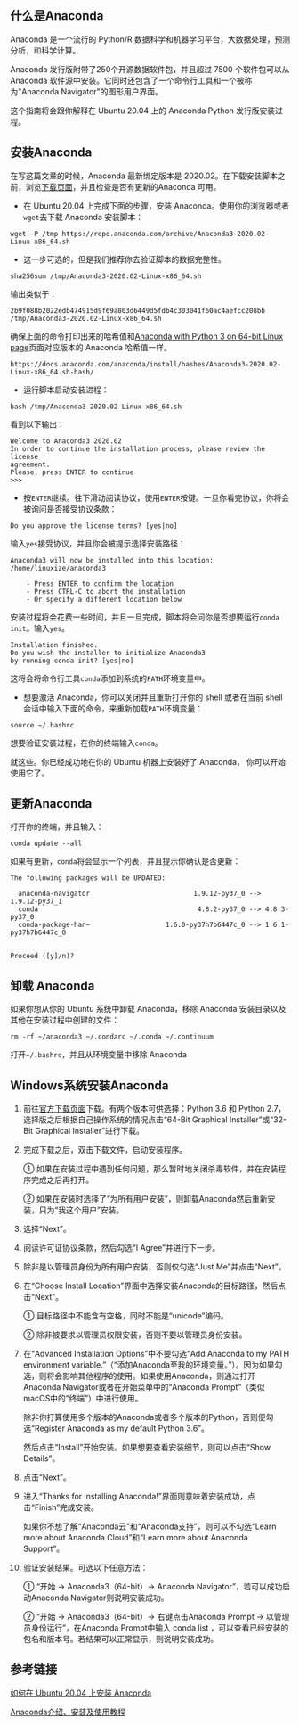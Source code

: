 

## 什么是Anaconda

Anaconda 是一个流行的 Python/R 数据科学和机器学习平台，大数据处理，预测分析，和科学计算。

Anaconda 发行版附带了250个开源数据软件包，并且超过 7500 个软件包可以从 Anaconda 软件源中安装。它同时还包含了一个命令行工具和一个被称为"Anaconda Navigator"的图形用户界面。

这个指南将会跟你解释在 Ubuntu 20.04 上的 Anaconda Python 发行版安装过程。

## 安装Anaconda

在写这篇文章的时候，Anaconda 最新绑定版本是 2020.02。在下载安装脚本之前，浏览[下载页面](https://www.anaconda.com/products/individual)，并且检查是否有更新的Anaconda 可用。

- 在 Ubuntu 20.04 上完成下面的步骤，安装 Anaconda。使用你的浏览器或者`wget`去下载 Anaconda 安装脚本：

```shell
wget -P /tmp https://repo.anaconda.com/archive/Anaconda3-2020.02-Linux-x86_64.sh
```

- 这一步可选的，但是我们推荐你去验证脚本的数据完整性。

```shell
sha256sum /tmp/Anaconda3-2020.02-Linux-x86_64.sh
```

输出类似于：

```shell
2b9f088b2022edb474915d9f69a803d6449d5fdb4c303041f60ac4aefcc208bb  /tmp/Anaconda3-2020.02-Linux-x86_64.sh
```

确保上面的命令打印出来的哈希值和[Anaconda with Python 3 on 64-bit Linux page](https://docs.anaconda.com/anaconda/install/hashes/lin-3-64/)页面对应版本的 Anaconda 哈希值一样。

```shell
https://docs.anaconda.com/anaconda/install/hashes/Anaconda3-2020.02-Linux-x86_64.sh-hash/
```

- 运行脚本启动安装进程：

```shell
bash /tmp/Anaconda3-2020.02-Linux-x86_64.sh
```

看到以下输出：

```shell
Welcome to Anaconda3 2020.02
In order to continue the installation process, please review the license
agreement.
Please, press ENTER to continue
>>>
```

- 按`ENTER`继续。往下滑动阅读协议，使用`ENTER`按键。一旦你看完协议，你将会被询问是否接受协议条款：

```shell
Do you approve the license terms? [yes|no]
```

输入`yes`接受协议，并且你会被提示选择安装路径：

```shell
Anaconda3 will now be installed into this location:
/home/linuxize/anaconda3

    - Press ENTER to confirm the location
    - Press CTRL-C to abort the installation
    - Or specify a different location below
```

安装过程将会花费一些时间，并且一旦完成，脚本将会问你是否想要运行`conda init`。输入`yes`。

```shell
Installation finished.
Do you wish the installer to initialize Anaconda3
by running conda init? [yes|no]
```

这将会将命令行工具`conda`添加到系统的`PATH`环境变量中。

- 想要激活 Anaconda，你可以关闭并且重新打开你的 shell 或者在当前 shell 会话中输入下面的命令，来重新加载`PATH`环境变量：

```shell
source ~/.bashrc
```

想要验证安装过程，在你的终端输入`conda`。

就这些。你已经成功地在你的 Ubuntu 机器上安装好了 Anaconda， 你可以开始使用它了。

## 更新Anaconda

打开你的终端，并且输入：

```shell
conda update --all
```

如果有更新，`conda`将会显示一个列表，并且提示你确认是否更新：

```shell
The following packages will be UPDATED:

  anaconda-navigator                          1.9.12-py37_0 --> 1.9.12-py37_1
  conda                                        4.8.2-py37_0 --> 4.8.3-py37_0
  conda-package-han~                   1.6.0-py37h7b6447c_0 --> 1.6.1-py37h7b6447c_0


Proceed ([y]/n)? 
```

## 卸载 Anaconda

如果你想从你的 Ubuntu 系统中卸载 Anaconda，移除 Anaconda 安装目录以及其他在安装过程中创建的文件：

```shell
rm -rf ~/anaconda3 ~/.condarc ~/.conda ~/.continuum
```

打开`~/.bashrc`，并且从环境变量中移除 Anaconda

## Windows系统安装Anaconda

1. 前往[官方下载页面](https://docs.anaconda.com/anaconda/install/windows/)下载。有两个版本可供选择：Python 3.6 和 Python 2.7，选择版之后根据自己操作系统的情况点击“64-Bit Graphical Installer”或“32-Bit Graphical Installer”进行下载。

2. 完成下载之后，双击下载文件，启动安装程序。

   ① 如果在安装过程中遇到任何问题，那么暂时地关闭杀毒软件，并在安装程序完成之后再打开。

   ② 如果在安装时选择了“为所有用户安装”，则卸载Anaconda然后重新安装，只为“我这个用户”安装。

3. 选择“Next”。

4. 阅读许可证协议条款，然后勾选“I Agree”并进行下一步。

5. 除非是以管理员身份为所有用户安装，否则仅勾选“Just Me”并点击“Next”。

6. 在“Choose Install Location”界面中选择安装Anaconda的目标路径，然后点击“Next”。

   ① 目标路径中不能含有空格，同时不能是“unicode”编码。

   ② 除非被要求以管理员权限安装，否则不要以管理员身份安装。

7. 在“Advanced Installation Options”中不要勾选“Add Anaconda to my PATH environment variable.”（“添加Anaconda至我的环境变量。”）。因为如果勾选，则将会影响其他程序的使用。如果使用Anaconda，则通过打开Anaconda Navigator或者在开始菜单中的“Anaconda Prompt”（类似macOS中的“终端”）中进行使用。

   除非你打算使用多个版本的Anaconda或者多个版本的Python，否则便勾选“Register Anaconda as my default Python 3.6”。

   然后点击“Install”开始安装。如果想要查看安装细节，则可以点击“Show Details”。

8. 点击“Next”。

9. 进入“Thanks for installing Anaconda!”界面则意味着安装成功，点击“Finish”完成安装。

   如果你不想了解“Anaconda云”和“Anaconda支持”，则可以不勾选“Learn more about Anaconda Cloud”和“Learn more about Anaconda Support”。

10. 验证安装结果。可选以下任意方法：

    ① “开始 → Anaconda3（64-bit）→ Anaconda Navigator”，若可以成功启动Anaconda Navigator则说明安装成功。

    ② “开始 → Anaconda3（64-bit）→ 右键点击Anaconda Prompt → 以管理员身份运行”，在Anaconda Prompt中输入 conda list ，可以查看已经安装的包名和版本号。若结果可以正常显示，则说明安装成功。

    

## 参考链接

[如何在 Ubuntu 20.04 上安装 Anaconda](https://cloud.tencent.com/developer/article/1649008)

[Anaconda介绍、安装及使用教程](https://zhuanlan.zhihu.com/p/32925500)